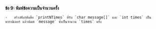 **ข้อ 9: พิมพ์ข้อความเป็นจำนวนครั้ง**
    
    -   สร้างฟังก์ชันชื่อ `printNTimes` ที่รับ `char message[]` และ `int times` เป็นพารามิเตอร์ แล้วพิมพ์ `message` ซ้ำเป็นจำนวน `times` ครั้ง
